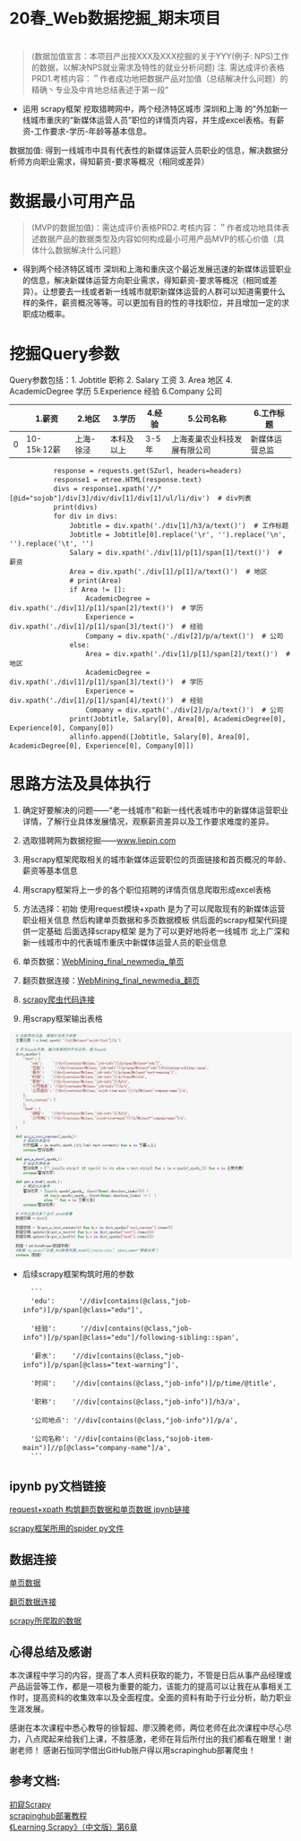 # 20春_Web数据挖掘_期末项目

#  
> (数据加值宣言：本项目产出按XXX及XXX挖掘的关于YYY(例子: NPS)工作的数据，以解决NPS就业需求及特性的就业分析问题)
> 注. 需达成评价表格PRD1.考核内容：＂作者成功地把数据产品对加值（总结解决什么问题）的精确丶专业及中肯地总结表述于第一段"
* 运用 scrapy框架 挖取猎聘网中，两个经济特区城市 深圳和上海 的”外加新一线城市重庆的“新媒体运营人员”职位的详情页内容，并生成excel表格。有薪资-工作要求-学历-年龄等基本信息。

数据加值: 得到一线城市中具有代表性的新媒体运营人员职业的信息，解决数据分析师方向职业需求，得知薪资-要求等概况（相同或差异）



# 数据最小可用产品
> (MVP的数据加值)：需达成评价表格PRD2.考核内容：＂作者成功地具体表述数据产品的数据类型及内容如何构成最小可用产品MVP的核心价值（具体什么数据解决什么问题）
*  得到两个经济特区城市 深圳和上海和重庆这个最近发展迅速的新媒体运营职业的信息，解决新媒体运营方向职业需求，得知薪资-要求等概况（相同或差异）。让想要去一线或者新一线城市就职新媒体运营的人群可以知道需要什么样的条件，薪资概况等等。可以更加有目的性的寻找职位，并且增加一定的求职成功概率。

# 挖掘Query参数
 Query参数包括：1. Jobtitle 职称 2. Salary 工资 3. Area 地区 4.  AcademicDegree 学历 5.Experience 经验 6.Company 公司
   
 ||1.薪资|2.地区|3.学历|4.经验|5.公司名称|6.工作标题|
|  ----  | ----  |  ----  | ----  |  ----  | ----  | ----  |
| 0  |  10-15k·12薪|上海-徐泾 |本科及以上 | 3-5年 | 上海麦巢农业科技发展有限公司 |新媒体运营总监  |   

 ``` SZurl='https://www.liepin.com/zhaopin/?compkind=&dqs=050090&pubTime=&pageSize=40&salary=&compTag=&sortFlag=15&degradeFlag=0&compIds=&subIndustry=&jobKind=&industries=&compscale=&key=%E6%96%B0%E5%AA%92%E4%BD%93%E8%BF%90%E8%90%A5&siTag=qkuPMtyyPWyGJLVm3Ykn1A%7E-nQsjvAMdjst7vnBI-6VZQ&d_sfrom=search_fp&d_ckId=d2ad9da103fc2aeeabc169d685a2fdfd&d_curPage=0&d_pageSize=40&d_headId=4107d9372116a7333a50ba34629aa075&curPage={}'.format(i)
            response = requests.get(SZurl, headers=headers)
            response1 = etree.HTML(response.text)
            divs = response1.xpath('//*[@id="sojob"]/div[3]/div/div[1]/div[1]/ul/li/div')  # div列表
            print(divs)
            for div in divs:
                Jobtitle = div.xpath('./div[1]/h3/a/text()')  # 工作标题
                Jobtitle = Jobtitle[0].replace('\r', '').replace('\n', '').replace('\t', '')
                Salary = div.xpath('./div[1]/p[1]/span[1]/text()')  # 薪资
                Area = div.xpath('./div[1]/p[1]/a/text()')  # 地区
                # print(Area)
                if Area != []:
                    AcademicDegree = div.xpath('./div[1]/p[1]/span[2]/text()')  # 学历
                    Experience = div.xpath('./div[1]/p[1]/span[3]/text()')  # 经验
                    Company = div.xpath('./div[2]/p/a/text()')  # 公司
                else:
                    Area = div.xpath('./div[1]/p[1]/span[2]/text()')  # 地区
                    AcademicDegree = div.xpath('./div[1]/p[1]/span[3]/text()')  # 学历
                    Experience = div.xpath('./div[1]/p[1]/span[4]/text()')  # 经验
                    Company = div.xpath('./div[2]/p/a/text()')  # 公司
                print(Jobtitle, Salary[0], Area[0], AcademicDegree[0], Experience[0], Company[0])
                allinfo.append([Jobtitle, Salary[0], Area[0], AcademicDegree[0], Experience[0], Company[0]])
 ```  
    
# 思路方法及具体执行  

1. 确定好要解决的问题——“老一线城市”和新一线代表城市中的新媒体运营职业详情，了解行业具体发展情况，观察薪资差异以及工作要求难度的差异。

2. 选取猎聘网为数据挖掘——www.liepin.com  

3. 用scrapy框架爬取相关的城市新媒体运营职位的页面链接和首页概况的年龄、薪资等基本信息 

4. 用scrapy框架将上一步的各个职位招聘的详情页信息爬取形成excel表格  

5. 方法选择：初始 使用request模块+xpath 是为了可以爬取现有的新媒体运营职业相关信息 然后构建单页数据和多页数据模板 供后面的scrapy框架代码提供一定基础
            后面选择scrapy框架 是为了可以更好地将老一线城市 北上广深和新一线城市中的代表城市重庆中新媒体运营人员的职业信息  
            
6. 单页数据：[WebMining_final_newmedia_单页](https://github.com/jzf-timer/webmining_LP/blob/master/WebMining_final_newmedia_%E5%8D%95%E9%A1%B5.xlsx)

7. 翻页数据连接：[WebMining_final_newmedia_翻页](https://github.com/jzf-timer/webmining_LP/blob/master/WebMining_final_newmedia_%E7%BF%BB%E9%A1%B5.xlsx)

8. [scrapy爬虫代码连接](https://github.com/jzf-timer/webmining_LP/blob/master/LiePing/spiders/LP.py)   

9. 用scrapy框架输出表格


![输出文档代码](https://github.com/jzf-timer/webmining_LP/blob/master/output.jpg)
   
   
- 后续scrapy框架构筑时用的参数   
 
        ```
		'edu':      '//div[contains(@class,"job-info")]/p/span[@class="edu"]',  
        
        '经验':      '//div[contains(@class,"job-info")]/p/span[@class="edu"]/following-sibling::span',  
        
        '薪水':    '//div[contains(@class,"job-info")]/p/span[@class="text-warning"]',   
        
        '时间':    '//div[contains(@class,"job-info")]/p/time/@title',   
        
        '职称':    '//div[contains(@class,"job-info")]/h3/a',   
        
        '公司地点': '//div[contains(@class,"job-info")]/p/a',  
        
        '公司名称': '//div[contains(@class,"sojob-item-main")]//p[@class="company-name"]/a', 
		```    
  
## ipynb py文档链接

[request+xpath 构筑翻页数据和单页数据 ipynb链接](https://github.com/jzf-timer/webmining_LP/blob/master/%E5%A4%9A%E9%A1%B5%E6%95%B0%E6%8D%AE%E7%88%AC%E5%8F%96.ipynb)

[scrapy框架所用的spider py文件](https://github.com/jzf-timer/webmining_LP/blob/master/LiePing/spiders/LP.py)

## 数据连接    
[单页数据](https://github.com/jzf-timer/webmining_LP/blob/master/WebMining_final_newmedia_%E5%8D%95%E9%A1%B5.xlsx)

[翻页数据连接](https://github.com/jzf-timer/webmining_LP/blob/master/WebMining_final_newmedia_%E7%BF%BB%E9%A1%B5.xlsx)

[scrapy所爬取的数据](https://github.com/jzf-timer/webmining_LP/blob/master/%E7%8C%8E%E8%81%98%E6%96%B0%E5%AA%92%E4%BD%93%E8%BF%90%E8%90%A5.xls)  



## 心得总结及感谢
本次课程中学习的内容，提高了本人资料获取的能力，不管是日后从事产品经理或产品运营等工作，都是一项极为重要的能力，该能力的提高可以让我在从事相关工作时，提高资料的收集效率以及全面程度。全面的资料有助于行业分析，助力职业生涯发展。



感谢在本次课程中悉心教导的徐智超、廖汉腾老师，两位老师在此次课程中尽心尽力，八点爬起来给我们上课，不胜感激，老师在背后所付出的我们都看在眼里！谢谢老师！
感谢石恒同学借出GitHub账户得以用scrapinghub部署爬虫！



## 参考文档:
[初窥Scrapy](https://scrapy-chs.readthedocs.io/zh_CN/latest/intro/overview.html)  
[scrapinghub部署教程](https://blog.csdn.net/zjkpy_5/article/details/86646204)   
[《Learning Scrapy》（中文版）第6章 ](https://www.jianshu.com/p/441fa74d7aad)  


